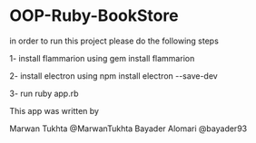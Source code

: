 # OOP-Ruby-BookStore

in order to run this project please do the following steps

1- install flammarion using
        gem install flammarion

2- install electron using
        npm install electron --save-dev

3- run
        ruby app.rb




This app was written by

Marwan Tukhta @MarwanTukhta
Bayader Alomari @bayader93